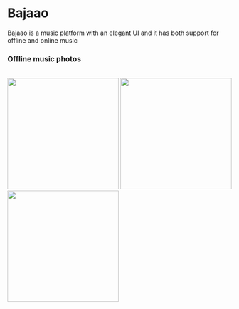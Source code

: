 
# Bajaao
Bajaao is a music platform with an elegant UI and it has both support for offline and online music

### Offline music photos
</br>
<div>
  <img src="https://user-images.githubusercontent.com/69726226/176685719-218a2292-7b03-463c-8fa7-a3137f275644.jpeg" width="250px" />  
  <img src="https://user-images.githubusercontent.com/69726226/176685997-38129e91-3604-4ae0-97ee-2c2ee043d6b4.jpeg" width="250px" />
  <img src="https://user-images.githubusercontent.com/69726226/176686329-cec4ca02-4a33-4d50-97e4-436d651e51a4.jpeg" width="250px" />
</div>
